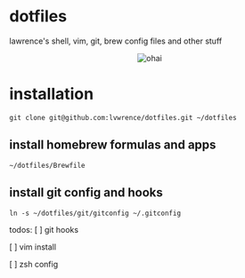 # dotfiles
lawrence's shell, vim, git, brew config files and other stuff

<p align="center">
  <img src="https://camo.githubusercontent.com/54a08ab029273b65a772c2dc95d9b6e815dee22b/687474703a2f2f692e696d6775722e636f6d2f3957724b6c394c2e676966" alt="ohai">
</p>

# installation
`git clone git@github.com:lvwrence/dotfiles.git ~/dotfiles`

## install homebrew formulas and apps
`~/dotfiles/Brewfile`

## install git config and hooks
`ln -s ~/dotfiles/git/gitconfig ~/.gitconfig`

todos:
[ ] git hooks

[ ] vim install

[ ] zsh config
